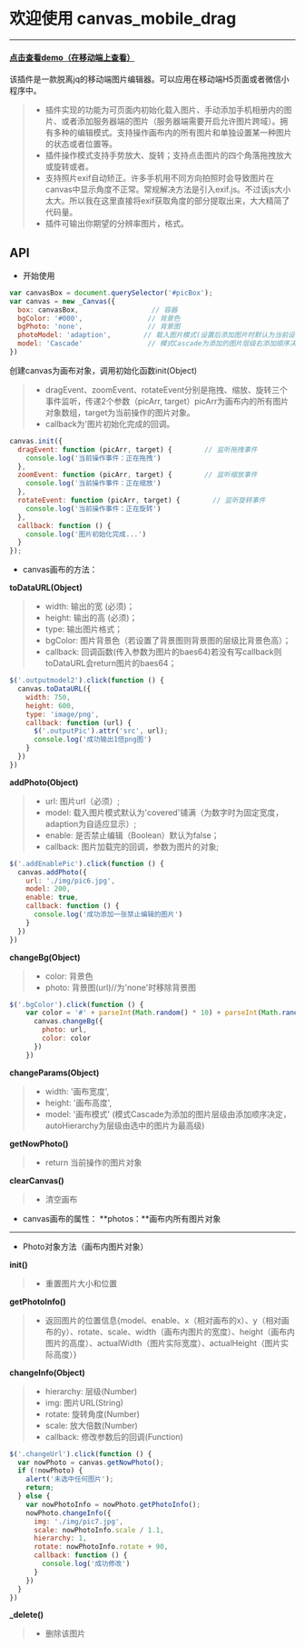 # 欢迎使用 canvas_mobile_drag
------
#### [点击查看demo（在移动端上查看）](https://htmlpreview.github.io/?https://github.com/xiaosu95/canvas_mobile_drag/blob/master/index.html)
该插件是一款脱离jq的移动端图片编辑器。可以应用在移动端H5页面或者微信小程序中。

> * 插件实现的功能为可页面内初始化载入图片、手动添加手机相册内的图片、或者添加服务器端的图片（服务器端需要开启允许图片跨域）。拥有多种的编辑模式。支持操作画布内的所有图片和单独设置某一种图片的状态或者位置等。
> * 插件操作模式支持手势放大、旋转；支持点击图片的四个角落拖拽放大或旋转或者。
> * 支持照片exif自动矫正。许多手机用不同方向拍照时会导致图片在canvas中显示角度不正常。常规解决方法是引入exif.js。不过该js大小太大。所以我在这里直接将exif获取角度的部分提取出来，大大精简了代码量。
> * 插件可输出你期望的分辨率图片，格式。
## API
* 开始使用
```javascript
var canvasBox = document.querySelector('#picBox');
var canvas = new _Canvas({
  box: canvasBox,                  // 容器
  bgColor: '#000',                // 背景色
  bgPhoto: 'none',                // 背景图
  photoModel: 'adaption',        // 载入图片模式(设置后添加图片时默认为当前设置模式)
  model: 'Cascade'                // 模式Cascade为添加的图片层级右添加顺序决定，autoHierarchy为层级由选中的图片为最高级
})
```
创建canvas为画布对象，调用初始化函数init(Object)
>* dragEvent、zoomEvent、rotateEvent分别是拖拽、缩放、旋转三个事件监听，传递2个参数（picArr, target）picArr为画布内的所有图片对象数组，target为当前操作的图片对象。
>* callback为'图片初始化完成的回调。
```javascript
canvas.init({
  dragEvent: function (picArr, target) {        // 监听拖拽事件
    console.log('当前操作事件：正在拖拽')
  },
  zoomEvent: function (picArr, target) {        // 监听缩放事件
    console.log('当前操作事件：正在缩放')
  },
  rotateEvent: function (picArr, target) {        // 监听旋转事件
    console.log('当前操作事件：正在旋转')
  },
  callback: function () {
    console.log('图片初始化完成...')
  }
});
```
* canvas画布的方法：

**toDataURL(Object)**
>* width: 输出的宽 (必须)；
>* height: 输出的高 (必须)；
>* type: 输出图片格式；
>* bgColor: 图片背景色（若设置了背景图则背景图的层级比背景色高）；
>* callback: 回调函数(传入参数为图片的baes64)若没有写callback则toDataURL会return图片的baes64；
```javascript
$('.outputmodel2').click(function () {
  canvas.toDataURL({
    width: 750,
    height: 600,
    type: 'image/png',
    callback: function (url) {
      $('.outputPic').attr('src', url);
      console.log('成功输出1倍png图')
    }
  })
})
```
**addPhoto(Object)**
>* url: 图片url（必须）;
>* model: 载入图片模式默认为'covered'铺满（为数字时为固定宽度，adaption为自适应显示）;
>* enable: 是否禁止编辑（Boolean）默认为false；
>* callback: 图片加载完的回调，参数为图片的对象;
```javascript
$('.addEnablePic').click(function () {
  canvas.addPhoto({
    url: './img/pic6.jpg',
    model: 200,
    enable: true,
    callback: function () {
      console.log('成功添加一张禁止编辑的图片')
    }
  })
})
```
**changeBg(Object)**
>* color: 背景色
>* photo: 背景图(url)//为'none'时移除背景图
```javascript
$('.bgColor').click(function () {
    var color = '#' + parseInt(Math.random() * 10) + parseInt(Math.random() * 10) + parseInt(Math.random() * 10)
      canvas.changeBg({
        photo: url,
        color: color
      })
    })
```
**changeParams(Object)**
>* width: '画布宽度',
>* height:  '画布高度',
>* model:  '画布模式' (模式Cascade为添加的图片层级由添加顺序决定，autoHierarchy为层级由选中的图片为最高级)

**getNowPhoto()**
>* return 当前操作的图片对象

**clearCanvas()**
>* 清空画布

* canvas画布的属性：
**photos：**画布内所有图片对象

------
* Photo对象方法（画布内图片对象）

**init()**
>* 重置图片大小和位置

**getPhotoInfo()**
>* 返回图片的位置信息{model、enable、x（相对画布的x）、y（相对画布的y）、rotate、scale、width（画布内图片的宽度）、height（画布内图片的高度）、actualWidth（图片实际宽度）、actualHeight（图片实际高度）}

**changeInfo(Object)**
>* hierarchy: 层级(Number)
>* img: 图片URL(String)
>* rotate: 旋转角度(Number)
>* scale: 放大倍数(Number)
>* callback: 修改参数后的回调(Function)
```javascript
$('.changeUrl').click(function () {
  var nowPhoto = canvas.getNowPhoto();
  if (!nowPhoto) {
    alert('未选中任何图片');
    return;
  } else {
    var nowPhotoInfo = nowPhoto.getPhotoInfo();
    nowPhoto.changeInfo({
      img: './img/pic7.jpg',
      scale: nowPhotoInfo.scale / 1.1,
      hierarchy: 1,
      rotate: nowPhotoInfo.rotate + 90,
      callback: function () {
        console.log('成功修改')
      }
    })
  }
})
```

**_delete()**
>* 删除该图片
